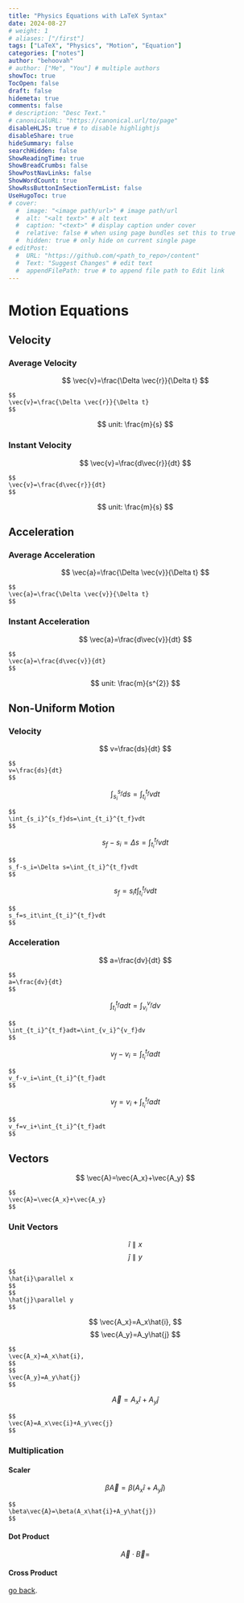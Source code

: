 ```yaml
---
title: "Physics Equations with LaTeX Syntax"
date: 2024-08-27
# weight: 1
# aliases: ["/first"]
tags: ["LaTeX", "Physics", "Motion", "Equation"]
categories: ["notes"]
author: "behoovah"
# author: ["Me", "You"] # multiple authors
showToc: true
TocOpen: false
draft: false
hidemeta: true
comments: false
# description: "Desc Text."
# canonicalURL: "https://canonical.url/to/page"
disableHLJS: true # to disable highlightjs
disableShare: true
hideSummary: false
searchHidden: false
ShowReadingTime: true
ShowBreadCrumbs: false
ShowPostNavLinks: false
ShowWordCount: true
ShowRssButtonInSectionTermList: false
UseHugoToc: true
# cover:
  #  image: "<image path/url>" # image path/url
  #  alt: "<alt text>" # alt text
  #  caption: "<text>" # display caption under cover
  #  relative: false # when using page bundles set this to true
  #  hidden: true # only hide on current single page
# editPost:
  #  URL: "https://github.com/<path_to_repo>/content"
  #  Text: "Suggest Changes" # edit text
  #  appendFilePath: true # to append file path to Edit link
---
```

# Motion Equations

## Velocity

### Average Velocity
$$
\vec{v}=\frac{\Delta \vec{r}}{\Delta t}
$$
```
$$
\vec{v}=\frac{\Delta \vec{r}}{\Delta t}
$$
```
$$
unit: \frac{m}{s}
$$

### Instant Velocity
$$
\vec{v}=\frac{d\vec{r}}{dt}
$$
```
$$
\vec{v}=\frac{d\vec{r}}{dt}
$$
```
$$
unit: \frac{m}{s}
$$

## Acceleration
### Average Acceleration
$$
\vec{a}=\frac{\Delta \vec{v}}{\Delta t}
$$
```
$$
\vec{a}=\frac{\Delta \vec{v}}{\Delta t}
$$
```
### Instant Acceleration
$$
\vec{a}=\frac{d\vec{v}}{dt}
$$
```
$$
\vec{a}=\frac{d\vec{v}}{dt}
$$
```
$$
unit: \frac{m}{s^{2}}
$$

## Non-Uniform Motion
### Velocity
$$
v=\frac{ds}{dt}
$$
```
$$
v=\frac{ds}{dt}
$$
```
$$
\int_{s_i}^{s_f}ds=\int_{t_i}^{t_f}vdt
$$
```
$$
\int_{s_i}^{s_f}ds=\int_{t_i}^{t_f}vdt
$$
```
$$
s_f-s_i=\Delta s=\int_{t_i}^{t_f}vdt
$$

```
$$
s_f-s_i=\Delta s=\int_{t_i}^{t_f}vdt
$$
```
$$
s_f=s_it\int_{t_i}^{t_f}vdt
$$
```
$$
s_f=s_it\int_{t_i}^{t_f}vdt
$$
```
### Acceleration
$$
a=\frac{dv}{dt}
$$
```
$$
a=\frac{dv}{dt}
$$
```
$$
\int_{t_i}^{t_f}adt=\int_{v_i}^{v_f}dv
$$
```
$$
\int_{t_i}^{t_f}adt=\int_{v_i}^{v_f}dv
$$
```
$$
v_f-v_i=\int_{t_i}^{t_f}adt
$$
```
$$
v_f-v_i=\int_{t_i}^{t_f}adt
$$
```
$$
v_f=v_i+\int_{t_i}^{t_f}adt
$$
```
$$
v_f=v_i+\int_{t_i}^{t_f}adt
$$
```

## Vectors
$$
\vec{A}=\vec{A_x}+\vec{A_y}
$$
```
$$
\vec{A}=\vec{A_x}+\vec{A_y}
$$
```
### Unit Vectors
$$
\hat{i}\parallel x
$$
$$
\hat{j}\parallel y
$$
```
$$
\hat{i}\parallel x
$$
$$
\hat{j}\parallel y
$$
```
$$
\vec{A_x}=A_x\hat{i},   
$$
$$
\vec{A_y}=A_y\hat{j}
$$
```
$$
\vec{A_x}=A_x\hat{i},   
$$
$$
\vec{A_y}=A_y\hat{j}
$$
```

$$
\vec{A}=A_x\hat{i}+A_y\hat{j}
$$
```
$$
\vec{A}=A_x\vec{i}+A_y\vec{j}
$$
```
### Multiplication
#### Scaler
$$
\beta\vec{A}=\beta(A_x\hat{i}+A_y\hat{j})
$$
```
$$
\beta\vec{A}=\beta(A_x\hat{i}+A_y\hat{j})
$$
```
#### Dot Product
$$
\vec{A}\cdot\vec{B}=
$$
#### Cross Product

[go back](../).
